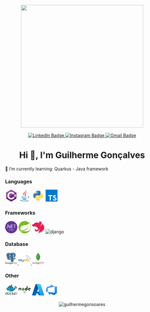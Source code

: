 <p align="center">
  <img src="https://user-images.githubusercontent.com/99030229/227739215-70e05585-f424-4c82-bc70-af07dab2c898.png" width="400" height="400">
  <p align="center">
    <a href="https://www.linkedin.com/in/guilhermegonsoares/">
    <img
      src="https://img.shields.io/badge/LinkedIn-blue?style=for-the-badge&logo=linkedin&logoColor=white"
      alt="LinkedIn Badge"
    />
  </a>
  <a href="https://www.instagram.com/__guig0/">
    <img
      src="https://img.shields.io/badge/Instagram-red?style=for-the-badge&logo=instagram&logoColor=white"
      alt="Instagram Badge"
    />
  </a>
  <a href="mailto:guilherme16.gon@gmail.com">
    <img
      src="https://img.shields.io/badge/-Gmail-%23333?style=for-the-badge&logo=gmail&logoColor=white"
      alt="Gmail Badge"
    />
  </a>
   </p>
</p>


<h1 align="center">Hi 👋, I'm Guilherme Gonçalves</h1>


<p>🌱 I’m currently learning: Quarkus - Java framework</p>

<h3 align="left">Languages</h3>
<p align="left">
  <img
      src="https://raw.githubusercontent.com/devicons/devicon/master/icons/csharp/csharp-original.svg"
      alt="csharp"
      width="40"
      height="40"
    />
  <img
      src="https://raw.githubusercontent.com/devicons/devicon/master/icons/java/java-original.svg"
      alt="java"
      width="40"
      height="40"
    />
  <img
      src="https://raw.githubusercontent.com/devicons/devicon/master/icons/python/python-original.svg"
      alt="python"
      width="40"
      height="40"
    />
<img
      src="https://raw.githubusercontent.com/devicons/devicon/master/icons/typescript/typescript-original.svg"
      alt="typescript"
      width="40"
      height="40"
    />
</p>

<h3 align="left">Frameworks</h3>
<p align="left">
  <img
      src="https://raw.githubusercontent.com/devicons/devicon/master/icons/dotnetcore/dotnetcore-original.svg"
      alt="dotnet-core"
      width="40"
      height="40"
    />
  <img
      src="https://raw.githubusercontent.com/devicons/devicon/master/icons/spring/spring-original.svg"
      alt="spring-boot"
      width="40"
      height="40"
    />
  <img
      src="https://raw.githubusercontent.com/devicons/devicon/master/icons/nestjs/nestjs-original.svg"
      alt="nestjs"
      width="40"
      height="40"
    />
<img
      src="https://cdn.worldvectorlogo.com/logos/django.svg"
      alt="django"
      width="40"
      height="40"
    />

</p>

<h3 align="left">Database</h3>
<p align="left">
  <a href="https://www.postgresql.org" target="_blank" rel="noreferrer">
    <img
      src="https://raw.githubusercontent.com/devicons/devicon/master/icons/postgresql/postgresql-original-wordmark.svg"
      alt="postgresql"
      width="40"
      height="40"
    />
  </a>
  <a href="https://www.mysql.com/" target="_blank" rel="noreferrer">
    <img
      src="https://raw.githubusercontent.com/devicons/devicon/master/icons/mysql/mysql-original-wordmark.svg"
      alt="mysql"
      width="40"
      height="40"
    />
  </a>
  <a href="https://www.mongodb.com/" target="_blank" rel="noreferrer">
    <img
      src="https://raw.githubusercontent.com/devicons/devicon/master/icons/mongodb/mongodb-original-wordmark.svg"
      alt="mongodb"
      width="40"
      height="40"
    />
  </a>
</p>

<h3 align="left">Other</h3>
<p align="left">
  <img
      src="https://raw.githubusercontent.com/devicons/devicon/master/icons/docker/docker-original-wordmark.svg"
      alt="docker"
      width="40"
      height="40"
    />
  <img
      src="https://raw.githubusercontent.com/devicons/devicon/master/icons/nodejs/nodejs-original-wordmark.svg"
      alt="nodejs"
      width="40"
      height="40"
    />
<img
      src="https://raw.githubusercontent.com/devicons/devicon/master/icons/azure/azure-original.svg"
      alt="azure"
      width="40"
      height="40"
    />
    <img
      src="https://raw.githubusercontent.com/devicons/devicon/master/icons/azuredevops/azuredevops-original.svg"
      alt="azure-devops"
      width="40"
      height="40"
    />
  
</p>

<p align="center">
  <img
    align="center"
    src="https://github-readme-stats.vercel.app/api/top-langs?username=guilhermegonsoares&show_icons=true&locale=en&layout=compact&langs_count=6&theme=dark"
    alt="guilhermegonsoares"
  />
</p>
